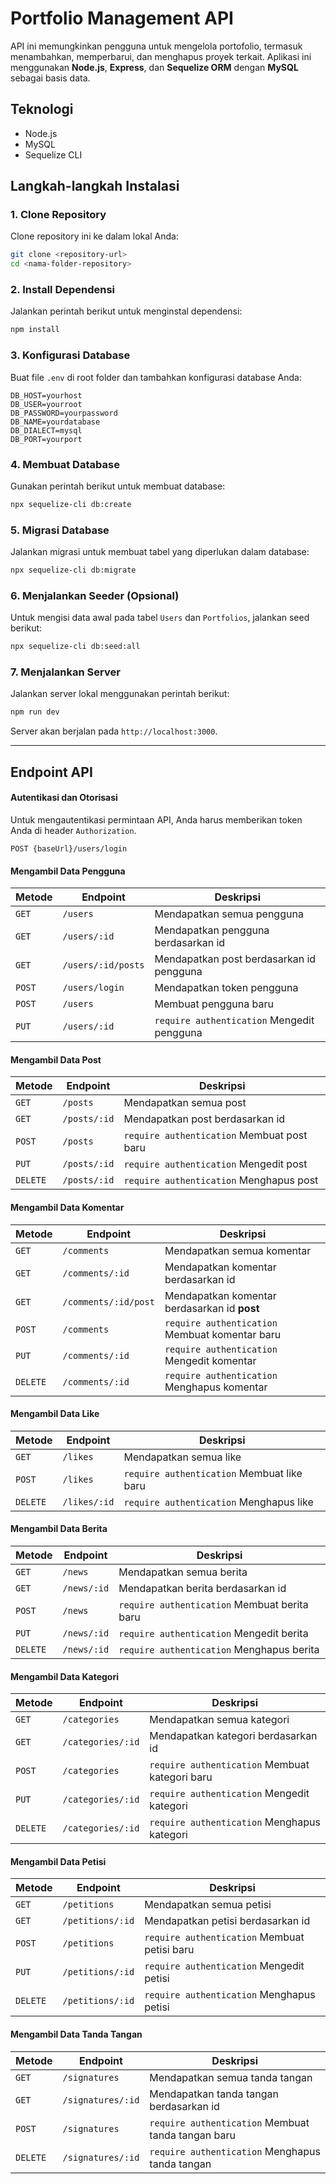 # Portfolio Management API

API ini memungkinkan pengguna untuk mengelola portofolio, termasuk menambahkan, memperbarui, dan menghapus proyek terkait. Aplikasi ini menggunakan **Node.js**, **Express**, dan **Sequelize ORM** dengan **MySQL** sebagai basis data.

## Teknologi

- Node.js
- MySQL
- Sequelize CLI

## Langkah-langkah Instalasi

### 1. Clone Repository

Clone repository ini ke dalam lokal Anda:

```bash
git clone <repository-url>
cd <nama-folder-repository>
```

### 2. Install Dependensi

Jalankan perintah berikut untuk menginstal dependensi:

```bash
npm install
```

### 3. Konfigurasi Database

Buat file `.env` di root folder dan tambahkan konfigurasi database Anda:

```plaintext
DB_HOST=yourhost
DB_USER=yourroot
DB_PASSWORD=yourpassword
DB_NAME=yourdatabase
DB_DIALECT=mysql
DB_PORT=yourport
```

### 4. Membuat Database

Gunakan perintah berikut untuk membuat database:

```bash
npx sequelize-cli db:create
```

### 5. Migrasi Database

Jalankan migrasi untuk membuat tabel yang diperlukan dalam database:

```bash
npx sequelize-cli db:migrate
```

### 6. Menjalankan Seeder (Opsional)

Untuk mengisi data awal pada tabel `Users` dan `Portfolios`, jalankan seed berikut:

```bash
npx sequelize-cli db:seed:all
```

### 7. Menjalankan Server

Jalankan server lokal menggunakan perintah berikut:

```bash
npm run dev
```

Server akan berjalan pada `http://localhost:3000`.

---

## Endpoint API

#### Autentikasi dan Otorisasi

Untuk mengautentikasi permintaan API, Anda harus memberikan token Anda di header `Authorization`.

`POST {baseUrl}/users/login`

#### Mengambil Data Pengguna

| Metode | Endpoint           | Deskripsi                                  |
| ------ | ------------------ | ------------------------------------------ |
| `GET`  | `/users`           | Mendapatkan semua pengguna                 |
| `GET`  | `/users/:id`       | Mendapatkan pengguna berdasarkan id        |
| `GET`  | `/users/:id/posts` | Mendapatkan post berdasarkan id pengguna   |
| `POST` | `/users/login`     | Mendapatkan token pengguna                 |
| `POST` | `/users`           | Membuat pengguna baru                      |
| `PUT`  | `/users/:id`       | `require authentication` Mengedit pengguna |

#### Mengambil Data Post

| Metode   | Endpoint     | Deskripsi                                  |
| -------- | ------------ | ------------------------------------------ |
| `GET`    | `/posts`     | Mendapatkan semua post                     |
| `GET`    | `/posts/:id` | Mendapatkan post berdasarkan id            |
| `POST`   | `/posts`     | `require authentication` Membuat post baru |
| `PUT`    | `/posts/:id` | `require authentication` Mengedit post     |
| `DELETE` | `/posts/:id` | `require authentication` Menghapus post    |

#### Mengambil Data Komentar

| Metode   | Endpoint             | Deskripsi                                      |
| -------- | -------------------- | ---------------------------------------------- |
| `GET`    | `/comments`          | Mendapatkan semua komentar                     |
| `GET`    | `/comments/:id`      | Mendapatkan komentar berdasarkan id            |
| `GET`    | `/comments/:id/post` | Mendapatkan komentar berdasarkan id **post**   |
| `POST`   | `/comments`          | `require authentication` Membuat komentar baru |
| `PUT`    | `/comments/:id`      | `require authentication` Mengedit komentar     |
| `DELETE` | `/comments/:id`      | `require authentication` Menghapus komentar    |

#### Mengambil Data Like

| Metode   | Endpoint     | Deskripsi                                  |
| -------- | ------------ | ------------------------------------------ |
| `GET`    | `/likes`     | Mendapatkan semua like                     |
| `POST`   | `/likes`     | `require authentication` Membuat like baru |
| `DELETE` | `/likes/:id` | `require authentication` Menghapus like    |

#### Mengambil Data Berita

| Metode   | Endpoint    | Deskripsi                                    |
| -------- | ----------- | -------------------------------------------- |
| `GET`    | `/news`     | Mendapatkan semua berita                     |
| `GET`    | `/news/:id` | Mendapatkan berita berdasarkan id            |
| `POST`   | `/news`     | `require authentication` Membuat berita baru |
| `PUT`    | `/news/:id` | `require authentication` Mengedit berita     |
| `DELETE` | `/news/:id` | `require authentication` Menghapus berita    |

#### Mengambil Data Kategori

| Metode   | Endpoint          | Deskripsi                                      |
| -------- | ----------------- | ---------------------------------------------- |
| `GET`    | `/categories`     | Mendapatkan semua kategori                     |
| `GET`    | `/categories/:id` | Mendapatkan kategori berdasarkan id            |
| `POST`   | `/categories`     | `require authentication` Membuat kategori baru |
| `PUT`    | `/categories/:id` | `require authentication` Mengedit kategori     |
| `DELETE` | `/categories/:id` | `require authentication` Menghapus kategori    |

#### Mengambil Data Petisi

| Metode   | Endpoint         | Deskripsi                                    |
| -------- | ---------------- | -------------------------------------------- |
| `GET`    | `/petitions`     | Mendapatkan semua petisi                     |
| `GET`    | `/petitions/:id` | Mendapatkan petisi berdasarkan id            |
| `POST`   | `/petitions`     | `require authentication` Membuat petisi baru |
| `PUT`    | `/petitions/:id` | `require authentication` Mengedit petisi     |
| `DELETE` | `/petitions/:id` | `require authentication` Menghapus petisi    |

#### Mengambil Data Tanda Tangan

| Metode   | Endpoint          | Deskripsi                                          |
| -------- | ----------------- | -------------------------------------------------- |
| `GET`    | `/signatures`     | Mendapatkan semua tanda tangan                     |
| `GET`    | `/signatures/:id` | Mendapatkan tanda tangan berdasarkan id            |
| `POST`   | `/signatures`     | `require authentication` Membuat tanda tangan baru |
| `DELETE` | `/signatures/:id` | `require authentication` Menghapus tanda tangan    |
